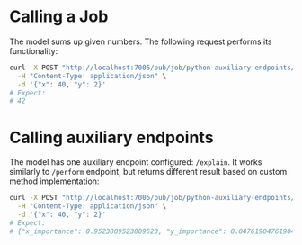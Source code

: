 # Calling a Job
The model sums up given numbers. 
The following request performs its functionality:
```bash
curl -X POST "http://localhost:7005/pub/job/python-auxiliary-endpoints/latest/api/v1/perform" \
  -H "Content-Type: application/json" \
  -d '{"x": 40, "y": 2}'
# Expect:
# 42
```

# Calling auxiliary endpoints
The model has one auxiliary endpoint configured: `/explain`. 
It works similarly to `/perform` endpoint, but returns different result based on custom method implementation:
```bash
curl -X POST "http://localhost:7005/pub/job/python-auxiliary-endpoints/latest/api/v1/explain" \
  -H "Content-Type: application/json" \
  -d '{"x": 40, "y": 2}'
# Expect:
# {"x_importance": 0.9523809523809523, "y_importance": 0.047619047619047616}
```
